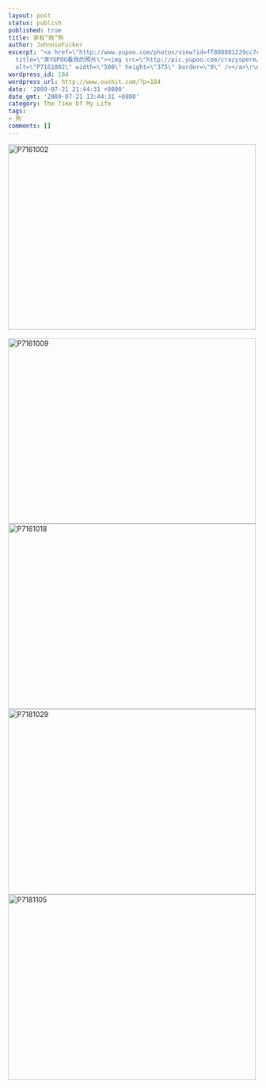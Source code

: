 ```yaml
---
layout: post
status: publish
published: true
title: 家有“贱”狗
author: JohnnieFucker
excerpt: "<a href=\"http://www.yupoo.com/photos/view?id=ff808081229cc7cf01229d8225191258\"
  title=\"来YUPOO看我的照片\"><img src=\"http://pic.yupoo.com/crazysperm/735517c9391c/medium.jpg\"
  alt=\"P7161002\" width=\"500\" height=\"375\" border=\"0\" /></a>\r\n"
wordpress_id: 184
wordpress_url: http://www.oushit.com/?p=184
date: '2009-07-21 21:44:31 +0800'
date_gmt: '2009-07-21 13:44:31 +0800'
category: The Time Of My Life
tags:
- 狗
comments: []
---
```

<p><a href="http://www.yupoo.com/photos/view?id=ff808081229cc7cf01229d8225191258" title="来YUPOO看我的照片"><img src="http://pic.yupoo.com/crazysperm/735517c9391c/medium.jpg" alt="P7161002" width="500" height="375" border="0" /></a><br />
<!--break--><a id="more-184"></a><br />
<a href="http://www.yupoo.com/photos/view?id=ff808081229cc7cf01229d826fca1271" title="来YUPOO看我的照片"><img src="http://pic.yupoo.com/crazysperm/677037c9392e/medium.jpg" alt="P7161009" width="500" height="375" border="0" /></a><br />
<a href="http://www.yupoo.com/photos/view?id=ff808081229cc7cf01229d82ac4b1282" title="来YUPOO看我的照片"><img src="http://pic.yupoo.com/crazysperm/627007c9393e/medium.jpg" alt="P7161018" width="500" height="375" border="0" /></a><br />
<a href="http://www.yupoo.com/photos/view?id=ff808081229cc7cf01229d82ea68128b" title="来YUPOO看我的照片"><img src="http://pic.yupoo.com/crazysperm/965017c9394d/medium.jpg" alt="P7181029" width="500" height="375" border="0" /></a><br />
<a href="http://www.yupoo.com/photos/view?id=ff808081229cc7cf01229d832e0f1295" title="来YUPOO看我的照片"><img src="http://pic.yupoo.com/crazysperm/115877c9395e/medium.jpg" alt="P7181105" width="500" height="375" border="0" /></a></p>

